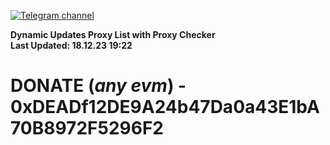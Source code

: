 [![Telegram channel](https://img.shields.io/endpoint?url=https://runkit.io/damiankrawczyk/telegram-badge/branches/master?url=https://t.me/n4z4v0d)](https://t.me/n4z4v0d) 

**Dynamic Updates Proxy List with Proxy Checker**  
**Last Updated: 18.12.23 19:22**

# DONATE (_any evm_) - 0xDEADf12DE9A24b47Da0a43E1bA70B8972F5296F2
